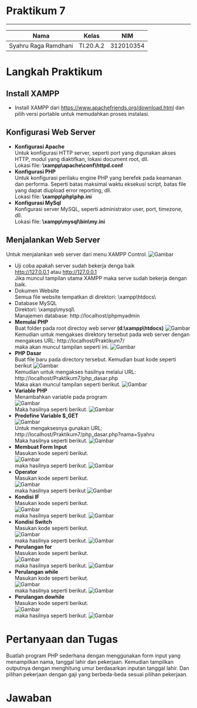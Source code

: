 # **Praktikum 7**
  ---------------
|Nama			|Kelas		|NIM		|
|-----			|-----		|-----		|
|Syahru	Raga Ramdhani	|TI.20.A.2	|312010354	|

# Langkah Praktikum
## Install XAMPP
* Install XAMPP dari https://www.apachefriends.org/download.html dan pilih versi portable untuk memudahkan proses instalasi.<br>
## Konfigurasi Web Server
* **Konfigurasi Apache** <br>
Untuk konfigurasi HTTP server, seperti port yang digunakan akses HTTP, modul yang diaktifkan, lokasi document root, dll.<br>
Lokasi file: **\xampp\apache\conf\httpd.conf**
* **Konfigurasi PHP** <br>
Untuk konfigurasi perilaku engine PHP yang berefek pada keamanan dan performa.
Seperti batas maksimal waktu eksekusi script, batas file yang dapat diupload error reporting, dll.<br>
Lokasi file: **\xampp\php\php.ini**
* **Konfigurasi MySql** <br>
Konfigurasi server MySQL, seperti administrator user, port, timezone, dll.<br>
Lokasi file: **\xampp\mysql\bin\my.ini**<br>
## Menjalankan Web Server
Untuk menjalankan web server dari menu XAMPP Control.
![Gambar](/gambar/Capture.PNG)
* Uji coba apakah server sudah bekerja denga baik <br>
http://127.0.0.1 atau http://127.0.0.1 <br>
Jika muncul tampilan utama XAMPP maka serve sudah bekerja dengan baik. 
* Dokumen Website<br>
Semua file website tempatkan di direktori: \xampp\htdocs\
* Database MySQL<br>
Direktori: \xampp\mysql\ <br>
Manajemen database: http://localhost/phpmyadmin <br>
* **Memulai PHP**<br>
Buat folder pada root directoy web server **(d:\xampp\htdocs)**
![Gambar](/gambar/Capture1.PNG)<br>
Kemudian untuk mengakses direktory tersebut pada web server dengan mengakses URL: http://localhost/Praktikum7/<br>
maka akan muncul tampilan seperti ini.
![Gambar](/gambar/Capture2.PNG)<br>
* **PHP Dasar**<br>
Buat file baru pada directory tersebut. Kemudian buat kode seperti berikut
![Gambar](/gambar/Capture3.PNG)<br>
Kemudian untuk mengakses hasilnya melalui URL: http://localhost/Praktikum7/php_dasar.php <br>
Maka akan muncul tampilan seperti berikut.
![Gambar](/gambar/Capture4.PNG)<br>
* **Variable PHP**<br>
Menambahkan variable pada program<br>
![Gambar](/gambar/Capture5.PNG)<br>
Maka hasilnya seperti berikut.
![Gambar](/gambar/Capture6.PNG)<br>
* **Predefine Variable $_GET**<br>
![Gambar](/gambar/Capture7.PNG)<br>
Untuk mengaksesnya gunakan URL: http://localhost/Praktikum7/php_dasar.php?nama=Syahru<br>
Maka hasilnya seperti berikut.
![Gambar](/gambar/Capture8.PNG)<br>
* **Membuat Form Input**<br>
Masukan kode seperti berikut.<br>
![Gambar](/gambar/Capture9.PNG)<br>
maka hasilnya seperti berikut.
![Gambar](/gambar/Capture10.PNG)<br>
* **Operator**<br>
Masukan kode seperti berikut.<br>
![Gambar](/gambar/Capture11.PNG)<br>
maka hasilnya seperti berikut
![Gambar](/gambar/Capture12.PNG)<br>
* **Kondisi IF**<br>
Masukan kode seperti berikut.<br>
![Gambar](/gambar/Capture13.PNG)<br>
maka hasilnya seperti berikut.
![Gambar](/gambar/Capture14.PNG)<br>
* **Kondisi Switch**<br>
Masukan kode seperti berikut.<br>
![Gambar](/gambar/Capture15.PNG)<br>
maka hasilnya seperti berikut.
![Gambar](/gambar/Capture16.PNG)<br>
* **Perulangan for**<br>
Masukan kode seperti berikut.<br>
![Gambar](/gambar/Capture17.PNG)<br>
maka hasilnya seperti berikut.
![Gambar](/gambar/Capture18.PNG)<br>
* **Perulangan while**<br>
Masukan kode seperti berikut.<br>
![Gambar](/gambar/Capture19.PNG)<br>
maka hasilnya seperti berikut.
![Gambar](/gambar/Capture20.PNG)<br>
* **Perulangan dowhile**<br>
Masukan kode seperti berikut.<br>
![Gambar](/gambar/Capture21.PNG)<br>
maka hasilnya seperti berikut.
![Gambar](/gambar/Capture22.PNG)<br>
# **Pertanyaan dan Tugas**
Buatlah program PHP sederhana dengan menggunakan form input yang menampilkan
nama, tanggal lahir dan pekerjaan. Kemudian tampilkan outputnya dengan menghitung
umur berdasarkan inputan tanggal lahir. Dan pilihan pekerjaan dengan gaji yang berbeda-beda sesuai pilihan pekerjaan.<br>
# **Jawaban**
